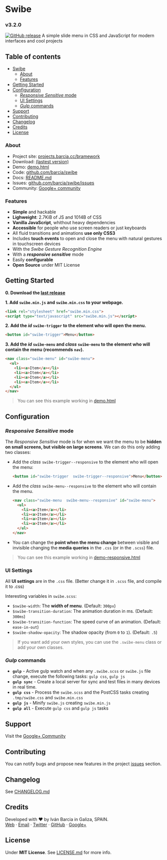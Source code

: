 # Swibe
### v3.2.0
[![GitHub release](https://img.shields.io/github/release/qubyte/rubidium.svg)]()
A simple slide menu in CSS and JavaScript for modern interfaces and cool projects

## Table of contents
* [Swibe](#swibe)
  * [About](#about)
  * [Features](#features)
* [Getting Started](#getting-started)
* [Configuration](#configuration)
  * [*Responsive Sensitive* mode](#responsive-sensitive-mode)
  * [UI Settings](#ui-settings)
  * [*Gulp* commands](#gulp-commands)
* [Support](#support)
* [Contributing](#contributing)
* [Changelog](#changelog)
* [Credits](#credits)
* [License](#license)

### About
* Project site: [projects.barcia.cc/bramework](https://projects.barcia.cc/swibe)
* Download: [(lastest version)](https://github.com/barcia/swibe/releases/latest)
* Demo: [demo.html](https://cdn.rawgit.com/barcia/swibe/master/demo.html)
* Code: [github.com/barcia/swibe](https://github.com/barcia/swibe)
* Docs: [README.md](https://github.com/barcia/swibe/blob/master/README.md)
* Issues: [github.com/barcia/swibe/issues](https://github.com/barcia/swibe/issues)
* Community: [Google+ community](https://plus.google.com/communities/104938291205143609131/stream/8879dc2d-fed4-43a4-ba36-eca77af7d9db?hl=es-419)


### Features
* **Simple** and hackable
* **Lighweight**: 2.7KiB of JS and 1014B of CSS
* **Vanilla JavaScript**, whithout heavy dependencies
* **Accessible** for people who use screen readers or just keyboards
* All fluid transitions and animations **use only CSS3**
* Includes **touch events** to open and close the menu with natural gestures in touchscreen devices
* With the _Swibe Gesture Recognition Engine_
* With a ***responsive sensitive*** mode
* Easily **configurable**
* **Open Source** under MIT License


## Getting Started

**0. Download the [last release](https://github.com/barcia/swibe/releases/latest)**


**1. Add `swibe.min.js` and `swibe.min.css` to your webpage.**

```html
<link rel="stylesheet" href="swibe.min.css">
<script type="text/javascript" src="swibe.min.js"></script>
```


**2. Add the _id_ `swibe-trigger` to the element who will open the menu.**

```html
<button id="swibe-trigger">Menu</button>
```


**3. Add the _id_ `swibe-menu` and _class_ `swibe-menu` to the element who will contain the menu (recommends `nav`).**

```html
<nav class="swibe-menu" id="swibe-menu">
  <ul>
    <li><a>Item</a></li>
    <li><a>Item</a></li>
    <li><a>Item</a></li>
    <li><a>Item</a></li>
  </ul>
</nav>
```


> You can see this example working in [demo.html](https://github.com/barcia/swibe/blob/master/demo.html)


## Configuration


### *Responsive Sensitive* mode
The *Responsive Sensitive* mode is for when we want the menu to be **hidden on small screens, but visible on large screens**. We can do this only adding two classes:

* Add the _class_  `swibe-trigger--responsive` to the element who will open the menu:
  ```html
  <button id="swibe-trigger  swibe-trigger--responsive">Menu</button>
  ```

* Add the _class_ `swibe-menu--responsive` to the element who will contain the menu.

  ```html
  <nav class="swibe-menu  swibe-menu--responsive" id="swibe-menu">
    <ul>
      <li><a>Item</a></li>
      <li><a>Item</a></li>
      <li><a>Item</a></li>
      <li><a>Item</a></li>
    </ul>
  </nav>
  ```

* You can change the **point when the menu change** between visible and invisible changing the **media queries** in the `.css` (or in the `.scss`) file.

> You can see this example working in [demo-responsive.html](https://github.com/barcia/swibe/blob/master/demo-responsive.html)


### UI Settings
All **UI settings** are in the `.css` file. (Better change it in `.scss` file, and compile it to .css)

Interesting variables in `swibe.scss`:

* `$swibe-width`: The **width of menu**. (Default: `300px`)
* `$swibe-transition-duration`: The animation duration in ms. (Default: `300ms`)
* `$swibe-transition-function`: The speed curve of an animation. (Default: `ease-in-out`)
* `$swibe-shadow-opacity`: The shadow opacity (from `0` to `1`). (Default: `.5`)


> If you want add your own styles, you can use the `.swibe-menu` class or add your own classes.


### *Gulp* commands
* **`gulp`** - Active gulp watch and when any `.swibe.scss` or `swibe.js` file change, execute the following tasks: `gulp css`, `gulp js`
* **`gulp sync`** - Create a local server for sync and test files in many devices in real time.
* **`gulp css`** - Process the `swibe.scss` and the PostCSS tasks creating `.tmp/swibe.css` and `swibe.min.css`
* **`gulp js`** - Minify `swibe.js` creating `swibe.min.js`
* **`gulp all`** - Execute `gulp css` and `gulp js` tasks

## Support
Visit the [Google+ Community](https://plus.google.com/communities/104938291205143609131/stream/8879dc2d-fed4-43a4-ba36-eca77af7d9db?hl=es-419)

## Contributing
You can notify bugs and propose new features in the project [issues](https://github.com/barcia/swibe/issues) section.


## Changelog
See [CHANGELOG.md](https://github.com/barcia/swibe/blob/master/CHANGELOG.md)

## Credits
Developed with ❤ by Iván Barcia in Galiza, SPAIN.   
[Web](https://barcia.cc) · [Email](mailto:ivan@barcia.cc) · [Twitter](http://www.twitter.com/bartzia) · [GitHub](http://www.github.com/barcia) · [Google+](https://plus.google.com/+IvanBarcia)

## License
Under **MIT License**. See [LICENSE.md](https://github.com/barcia/THEPROJECT/blob/master/LICENSE.md) for more info.
